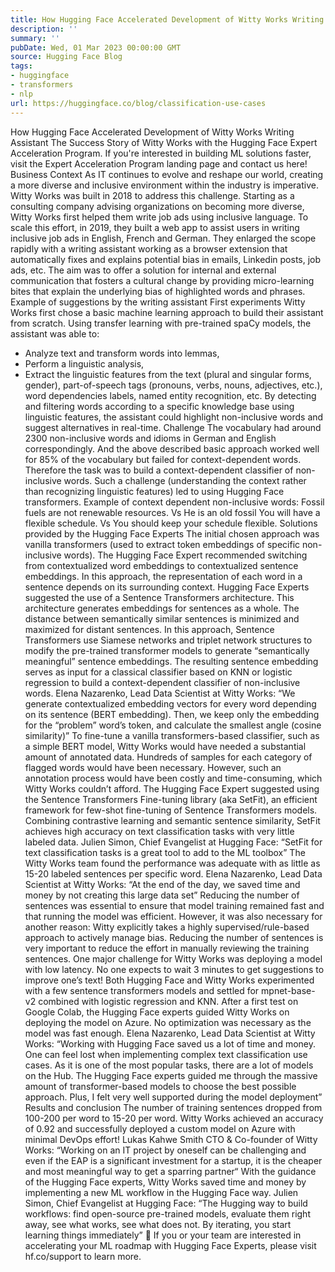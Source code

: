 ```yaml
---
title: How Hugging Face Accelerated Development of Witty Works Writing Assistant
description: ''
summary: ''
pubDate: Wed, 01 Mar 2023 00:00:00 GMT
source: Hugging Face Blog
tags:
- huggingface
- transformers
- nlp
url: https://huggingface.co/blog/classification-use-cases
---
```


How Hugging Face Accelerated Development of Witty Works Writing Assistant
The Success Story of Witty Works with the Hugging Face Expert Acceleration Program.
If you're interested in building ML solutions faster, visit the Expert Acceleration Program landing page and contact us here!
Business Context
As IT continues to evolve and reshape our world, creating a more diverse and inclusive environment within the industry is imperative. Witty Works was built in 2018 to address this challenge. Starting as a consulting company advising organizations on becoming more diverse, Witty Works first helped them write job ads using inclusive language. To scale this effort, in 2019, they built a web app to assist users in writing inclusive job ads in English, French and German. They enlarged the scope rapidly with a writing assistant working as a browser extension that automatically fixes and explains potential bias in emails, Linkedin posts, job ads, etc. The aim was to offer a solution for internal and external communication that fosters a cultural change by providing micro-learning bites that explain the underlying bias of highlighted words and phrases.
Example of suggestions by the writing assistant
First experiments
Witty Works first chose a basic machine learning approach to build their assistant from scratch. Using transfer learning with pre-trained spaCy models, the assistant was able to:
- Analyze text and transform words into lemmas,
- Perform a linguistic analysis,
- Extract the linguistic features from the text (plural and singular forms, gender), part-of-speech tags (pronouns, verbs, nouns, adjectives, etc.), word dependencies labels, named entity recognition, etc.
By detecting and filtering words according to a specific knowledge base using linguistic features, the assistant could highlight non-inclusive words and suggest alternatives in real-time.
Challenge
The vocabulary had around 2300 non-inclusive words and idioms in German and English correspondingly. And the above described basic approach worked well for 85% of the vocabulary but failed for context-dependent words. Therefore the task was to build a context-dependent classifier of non-inclusive words. Such a challenge (understanding the context rather than recognizing linguistic features) led to using Hugging Face transformers.
Example of context dependent non-inclusive words:
Fossil fuels are not renewable resources. Vs He is an old fossil
You will have a flexible schedule. Vs You should keep your schedule flexible.
Solutions provided by the Hugging Face Experts
The initial chosen approach was vanilla transformers (used to extract token embeddings of specific non-inclusive words). The Hugging Face Expert recommended switching from contextualized word embeddings to contextualized sentence embeddings. In this approach, the representation of each word in a sentence depends on its surrounding context.
Hugging Face Experts suggested the use of a Sentence Transformers architecture. This architecture generates embeddings for sentences as a whole. The distance between semantically similar sentences is minimized and maximized for distant sentences.
In this approach, Sentence Transformers use Siamese networks and triplet network structures to modify the pre-trained transformer models to generate “semantically meaningful” sentence embeddings.
The resulting sentence embedding serves as input for a classical classifier based on KNN or logistic regression to build a context-dependent classifier of non-inclusive words.
Elena Nazarenko, Lead Data Scientist at Witty Works:
“We generate contextualized embedding vectors for every word depending on its
sentence (BERT embedding). Then, we keep only the embedding for the “problem”
word’s token, and calculate the smallest angle (cosine similarity)”
To fine-tune a vanilla transformers-based classifier, such as a simple BERT model, Witty Works would have needed a substantial amount of annotated data. Hundreds of samples for each category of flagged words would have been necessary. However, such an annotation process would have been costly and time-consuming, which Witty Works couldn’t afford.
The Hugging Face Expert suggested using the Sentence Transformers Fine-tuning library (aka SetFit), an efficient framework for few-shot fine-tuning of Sentence Transformers models. Combining contrastive learning and semantic sentence similarity, SetFit achieves high accuracy on text classification tasks with very little labeled data.
Julien Simon, Chief Evangelist at Hugging Face:
“SetFit for text classification tasks is a great tool to add to the ML toolbox”
The Witty Works team found the performance was adequate with as little as 15-20 labeled sentences per specific word.
Elena Nazarenko, Lead Data Scientist at Witty Works:
“At the end of the day, we saved time and money by not creating this large data set”
Reducing the number of sentences was essential to ensure that model training remained fast and that running the model was efficient. However, it was also necessary for another reason: Witty explicitly takes a highly supervised/rule-based approach to actively manage bias. Reducing the number of sentences is very important to reduce the effort in manually reviewing the training sentences.
One major challenge for Witty Works was deploying a model with low latency. No one expects to wait 3 minutes to get suggestions to improve one’s text! Both Hugging Face and Witty Works experimented with a few sentence transformers models and settled for mpnet-base-v2 combined with logistic regression and KNN.
After a first test on Google Colab, the Hugging Face experts guided Witty Works on deploying the model on Azure. No optimization was necessary as the model was fast enough.
Elena Nazarenko, Lead Data Scientist at Witty Works:
“Working with Hugging Face saved us a lot of time and money.
One can feel lost when implementing complex text classification use cases.
As it is one of the most popular tasks, there are a lot of models on the Hub.
The Hugging Face experts guided me through the massive amount of transformer-based
models to choose the best possible approach.
Plus, I felt very well supported during the model deployment”
Results and conclusion
The number of training sentences dropped from 100-200 per word to 15-20 per word. Witty Works achieved an accuracy of 0.92 and successfully deployed a custom model on Azure with minimal DevOps effort!
Lukas Kahwe Smith CTO & Co-founder of Witty Works:
“Working on an IT project by oneself can be challenging and even if
the EAP is a significant investment for a startup, it is the cheaper
and most meaningful way to get a sparring partner“
With the guidance of the Hugging Face experts, Witty Works saved time and money by implementing a new ML workflow in the Hugging Face way.
Julien Simon, Chief Evangelist at Hugging Face:
“The Hugging way to build workflows:
find open-source pre-trained models,
evaluate them right away,
see what works, see what does not.
By iterating, you start learning things immediately”
🤗 If you or your team are interested in accelerating your ML roadmap with Hugging Face Experts, please visit hf.co/support to learn more.